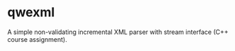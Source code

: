 # qwexml

A simple non-validating incremental XML parser with stream interface
(C++ course assignment).
